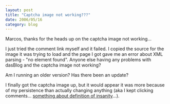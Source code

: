 ```yaml
---
layout: post
title: "Captcha image not working???"
date: 2006/05/16
category: blog
---
```


Marcos, thanks for the heads up on the captcha image not working...

I just tried the comment link myself and it failed. I copied the source for the image it was trying to load and the page I got gave me an error about XML parsing - "no element found". Anyone else having any problems with dasBlog and the captcha image not working?

Am I running an older version? Has there been an update?

I finally got the captcha image up, but it would appear it was more because of my persistence than actually changing anything (aka I kept clicking comments... [something about definition of insanity](http://www.brainyquote.com/quotes/quotes/a/alberteins133991.html)...).


